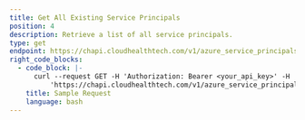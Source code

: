 ```yaml
---
title: Get All Existing Service Principals
position: 4
description: Retrieve a list of all service principals.
type: get
endpoint: https://chapi.cloudhealthtech.com/v1/azure_service_principals
right_code_blocks:
  - code_block: |-
      curl --request GET -H 'Authorization: Bearer <your_api_key>' -H 'Content-Type: application/json' -d
          'https://chapi.cloudhealthtech.com/v1/azure_service_principals/'
    title: Sample Request
    language: bash
---
```

